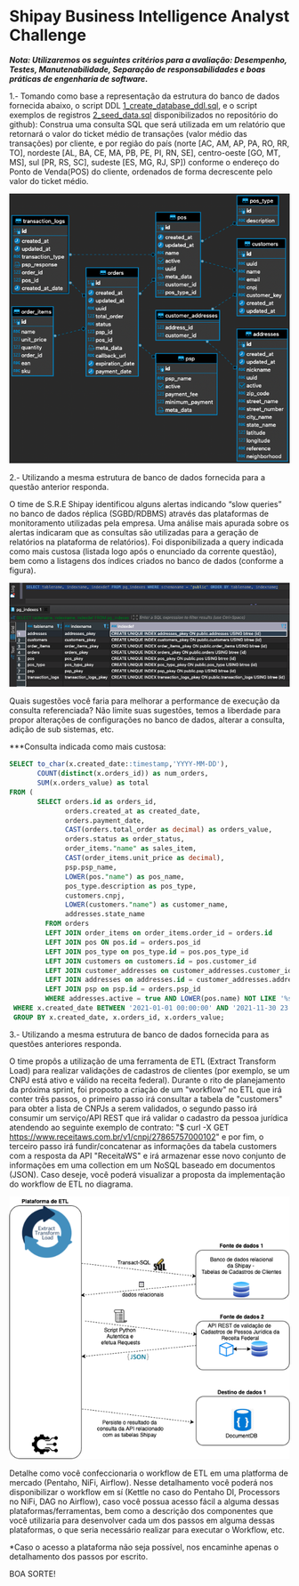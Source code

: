 # Shipay Business Intelligence Analyst Challenge

***Nota: Utilizaremos os seguintes critérios para a avaliação: Desempenho, Testes, Manutenabilidade, Separação de responsabilidades e boas práticas de engenharia de software.***



1.- Tomando como base a representação da estrutura do banco de dados fornecida abaixo, o script DDL [1_create_database_ddl.sql](https://github.com/shipay-pag/bi-challenge/blob/master/1_create_database_ddl.sql), e o script exemplos de registros [2_seed_data.sql](https://github.com/shipay-pag/bi-challenge/blob/master/2_seed_data.sql) disponibilizados no repositório do github): Construa uma consulta SQL que será utilizada em um relatório que retornará o valor do ticket médio de transações (valor médio das transações) por cliente, e por região do país (norte [AC, AM, AP, PA, RO, RR, TO], nordeste [AL, BA, CE, MA, PB, PE, PI, RN, SE], centro-oeste [GO, MT, MS], sul [PR, RS, SC], sudeste [ES, MG, RJ, SP]) conforme o endereço do Ponto de Venda(POS) do cliente, ordenados de forma decrescente pelo valor do ticket médio.

![ER_Transact_Diagram](https://github.com/shipay-pag/bi-challenge/blob/master/ER_Transact_Diagram.png "ER_Transact_Diagram")


2.- Utilizando a mesma estrutura de banco de dados fornecida para a questão anterior responda.

O time de S.R.E Shipay identificou alguns alertas indicando “slow queries” no banco de dados réplica (SGBD/RDBMS) através das plataformas de monitoramento utilizadas pela empresa. 
Uma análise mais apurada sobre os alertas indicaram que as consultas são utilizadas para a geração de relatórios na plataforma de relatórios).
Foi disponibilizada a query indicada como mais custosa (listada logo após o enunciado da corrente questão), bem como a listagens dos índices criados no banco de dados (conforme a figura).

![Query_Check_Indexes](https://github.com/shipay-pag/bi-challenge/blob/master/Query_Check_Indexes.png?raw=true "Query_Check_Indexes")

Quais sugestões você faria para melhorar a performance de execução da consulta referenciada? Não limite suas sugestões, temos a liberdade para propor alterações de configurações no banco de dados, alterar a consulta, adição de sub sistemas, etc. 

***Consulta indicada como mais custosa:

``` sql
SELECT to_char(x.created_date::timestamp,'YYYY-MM-DD'), 
       COUNT(distinct(x.orders_id)) as num_orders, 
       SUM(x.orders_value) as total
FROM (
       SELECT orders.id as orders_id,
              orders.created_at as created_date,  
              orders.payment_date,
              CAST(orders.total_order as decimal) as orders_value, 
              orders.status as order_status,
              order_items."name" as sales_item,
              CAST(order_items.unit_price as decimal),
              psp.psp_name,
              LOWER(pos."name") as pos_name,
              pos_type.description as pos_type,
              customers.cnpj,
              LOWER(customers."name") as customer_name,
              addresses.state_name 
         FROM orders 
         LEFT JOIN order_items on order_items.order_id = orders.id
         LEFT JOIN pos ON pos.id = orders.pos_id
         LEFT JOIN pos_type on pos_type.id = pos.pos_type_id 
         LEFT JOIN customers on customers.id = pos.customer_id
         LEFT JOIN customer_addresses on customer_addresses.customer_id = customers.id
         LEFT JOIN addresses on addresses.id = customer_addresses.address_id
         LEFT JOIN psp on psp.id = orders.psp_id 
         WHERE addresses.active = true AND LOWER(pos.name) NOT LIKE '%shipay%') AS x
 WHERE x.created_date BETWEEN '2021-01-01 00:00:00' AND '2021-11-30 23:59:59'
 GROUP BY x.created_date, x.orders_id, x.orders_value;
 ```
 
 
 
 3.- Utilizando a mesma estrutura de banco de dados fornecida para as questões anteriores responda.
 
 O time propôs a utilização de uma ferramenta de ETL (Extract Transform Load) para realizar validações de cadastros de clientes (por exemplo, se um CNPJ está ativo e válido na receita federal). 
 Durante o rito de planejamento da próxima sprint, foi proposto a criação de um "workflow" no ETL que irá conter três passos, o primeiro passo irá consultar a tabela de "customers" para obter a lista de CNPJs a serem validados, o segundo passo irá consumir um serviço/API REST que irá validar o cadastro da pessoa jurídica atendendo ao seguinte exemplo de contrato: "$ curl -X GET https://www.receitaws.com.br/v1/cnpj/27865757000102" e por fim, o terceiro passo irá fundir/concatenar as informações da tabela customers com a resposta da API "ReceitaWS" e irá armazenar esse novo conjunto de informações em uma collection em um NoSQL baseado em documentos (JSON). Caso deseje, você poderá visualizar a proposta da implementação do workflow de ETL no diagrama.
 
 ![ETL_Diagram](https://github.com/shipay-pag/bi-challenge/blob/master/ETL_Diagram.png "ETL_Diagram")
 
 Detalhe como você confeccionaria o workflow de ETL em uma platforma de mercado (Pentaho, NiFi, Airflow). 
 Nesse detalhamento você poderá nos disponibilizar o workflow em sí (Kettle no caso do Pentaho DI, Processors no NiFi, DAG no Airflow), caso você possua acesso fácil a alguma dessas plataformas/ferramentas, bem como a descrição dos componentes que você utilizaria para desenvolver cada um dos passos em alguma dessas plataformas, o que seria necessário realizar para executar o Workflow, etc.
 
*Caso o acesso a plataforma não seja possível, nos encaminhe apenas o detalhamento dos passos por escrito.



BOA SORTE!
